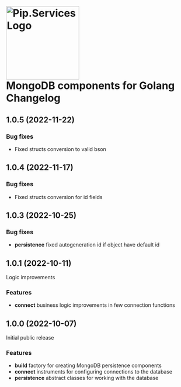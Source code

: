 # <img src="https://uploads-ssl.webflow.com/5ea5d3315186cf5ec60c3ee4/5edf1c94ce4c859f2b188094_logo.svg" alt="Pip.Services Logo" width="200"> <br/> MongoDB components for Golang Changelog

## <a name="1.0.5"></a> 1.0.5 (2022-11-22)

### Bug fixes
- Fixed structs conversion to valid bson
## <a name="1.0.4"></a> 1.0.4 (2022-11-17)

### Bug fixes
- Fixed structs conversion for id fields

## <a name="1.0.3"></a> 1.0.3 (2022-10-25)

### Bug fixes
* **persistence** fixed autogeneration id if object have default id

## <a name="1.0.1"></a> 1.0.1 (2022-10-11)

Logic improvements

### Features
* **connect** business logic improvements in few connection functions

## <a name="1.0.0"></a> 1.0.0 (2022-10-07)

Initial public release

### Features
* **build** factory for creating MongoDB persistence components
* **connect** instruments for configuring connections to the database
* **persistence** abstract classes for working with the database
